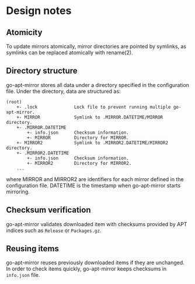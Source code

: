 Design notes
============

Atomicity
---------

To update mirrors atomically, mirror directories are pointed by
symlinks, as symlinks can be replaced atomically with rename(2).

Directory structure
-------------------

go-apt-mirror stores all data under a directory specified in the
configuration file.  Under the directory, data are structured as:

```
(root)
    +- .lock              Lock file to prevent running multiple go-apt-mirror.
    +- MIRROR             Symlink to .MIRROR.DATETIME/MIRROR directory.
    +- .MIRROR.DATETIME
        +- info.json      Checksum information.
        +- MIRROR         Directory for MIRROR.
    +- MIRROR2            Symlink to .MIRROR2.DATETIME/MIRROR2 directory.
    +- .MIRROR2.DATETIME
        +- info.json      Checksum information.
        +- MIRROR2        Directory for MIRROR2.
    ...
```

where MIRROR and MIRROR2 are identifiers for each mirror defined
in the configuration file.  DATETIME is the timestamp when go-apt-mirror
starts mirroring.

Checksum verification
---------------------

go-apt-mirror validates downloaded item with checksums provided by
APT indices such as `Release` or `Packages.gz`.

Reusing items
-------------

go-apt-mirror reuses previously downloaded items if they are unchanged.
In order to check items quickly, go-apt-mirror keeps checksums in
`info.json` file.
